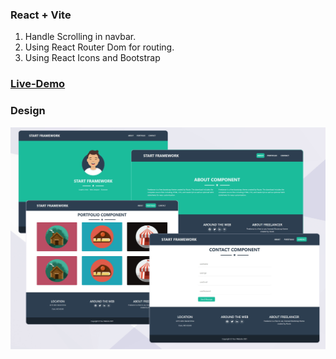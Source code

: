 ### React + Vite
1. Handle Scrolling in navbar.
2. Using React Router Dom for routing.
3. Using React Icons and Bootstrap

### [Live-Demo](https://start-framework-emik.vercel.app/)

### Design 
![Start Framework Design](https://github.com/AbrarKhalil26/Start-Framework/blob/main/public/design/design.png)
